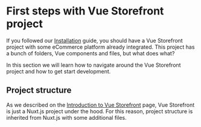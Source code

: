 # First steps with Vue Storefront project

If you followed our [Installation](/general/installation.html) guide, you should have a Vue Storefront project with some eCommerce platform already integrated. This project has a bunch of folders, Vue components and files, but what does what?

In this section we will learn how to navigate around the Vue Storefront project and how to get start development.

## Project structure

As we described on the [Introduction to Vue Storefront](./introduction.html) page, Vue Storefront is just a Nuxt.js project under the hood. For this reason, project structure is inherited from Nuxt.js with some additional files.
